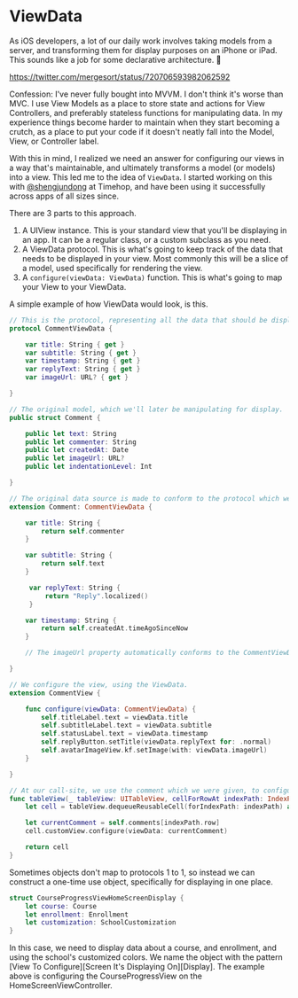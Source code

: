 # ViewData

As iOS developers, a lot of our daily work involves taking models from a server, and transforming them for display purposes on an iPhone or iPad. This sounds like a job for some declarative architecture. 🤔

https://twitter.com/mergesort/status/720706593982062592

Confession: I've never fully bought into MVVM. I don't think it's worse than MVC. I use View Models as a place to store state and actions for View Controllers, and preferably stateless functions for manipulating data. In my experience things become harder to maintain when they start becoming a crutch, as a place to put your code if it doesn't neatly fall into the Model, View, or Controller label.

With this in mind, I realized we need an answer for configuring our views in a way that's maintainable, and ultimately transforms a model (or models) into a view. This led me to the idea of `ViewData`. I started working on this with [@shengjundong](https://twitter.com/shengjundong) at Timehop, and have been using it successfully across apps of all sizes since.

There are 3 parts to this approach.
1) A UIView instance. This is your standard view that you'll be displaying in an app. It can be a regular class, or a custom subclass as you need.
2) A ViewData protocol. This is what's going to keep track of the data that needs to be displayed in your view. Most commonly this will be a slice of a model, used specifically for rendering the view.
3) A `configure(viewData: ViewData)` function. This is what's going to map your View to your ViewData.

A simple example of how ViewData would look, is this.

```swift 
// This is the protocol, representing all the data that should be displayed in the view.
protocol CommentViewData {

    var title: String { get }
    var subtitle: String { get }
    var timestamp: String { get }
    var replyText: String { get }
    var imageUrl: URL? { get }

}
```

```swift
// The original model, which we'll later be manipulating for display.
public struct Comment {

    public let text: String
    public let commenter: String
    public let createdAt: Date
    public let imageUrl: URL?
    public let indentationLevel: Int

}

```

```swift
// The original data source is made to conform to the protocol which we are using for display, CommentViewData.
extension Comment: CommentViewData {

    var title: String {
        return self.commenter
    }

    var subtitle: String {
        return self.text
    }

	 var replyText: String {
	     return "Reply".localized()
	 }

    var timestamp: String {
        return self.createdAt.timeAgoSinceNow
    }

    // The imageUrl property automatically conforms to the CommentViewData protocol, so we don't need to add anything here if we plan to use it directly.

}
```

```swift
// We configure the view, using the ViewData.
extension CommentView {

    func configure(viewData: CommentViewData) {
        self.titleLabel.text = viewData.title
        self.subtitleLabel.text = viewData.subtitle
        self.statusLabel.text = viewData.timestamp
        self.replyButton.setTitle(viewData.replyText for: .normal)
        self.avatarImageView.kf.setImage(with: viewData.imageUrl)
    }

}
```

```swift
// At our call-site, we use the comment which we were given, to configure the view.
func tableView(_ tableView: UITableView, cellForRowAt indexPath: IndexPath) -> UITableViewCell {
    let cell = tableView.dequeueReusableCell(forIndexPath: indexPath) as GenericTableCell<CommentView>

    let currentComment = self.comments[indexPath.row]
    cell.customView.configure(viewData: currentComment)

    return cell
}
```

Sometimes objects don't map to protocols 1 to 1, so instead we can construct a one-time use object, specifically for displaying in one place.

```swift
struct CourseProgressViewHomeScreenDisplay {
    let course: Course
    let enrollment: Enrollment
    let customization: SchoolCustomization
}
```

In this case, we need to display data about a course, and enrollment, and using the school's customized colors. We name the object with the pattern [View To Configure][Screen It's Displaying On][Display]. The example above is configuring the CourseProgressView on the HomeScreenViewController.
